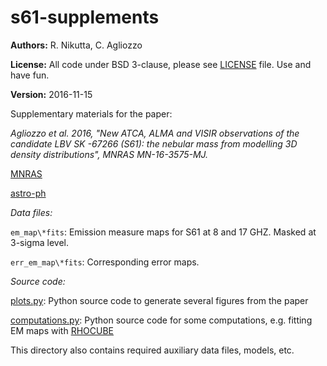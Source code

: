 # s61-supplements

**Authors:** R. Nikutta, C. Agliozzo

**License:** All code under BSD 3-clause, please see [LICENSE](./LICENSE) file. Use and have fun.

**Version:** 2016-11-15

Supplementary materials for the paper:

*Agliozzo et al. 2016, "New ATCA, ALMA and VISIR observations of the
candidate LBV SK -67266 (S61): the nebular mass from modelling 3D
density distributions", MNRAS MN-16-3575-MJ.*

[MNRAS](http://mnras.oxfordjournals.org/content/early/2016/11/16/FINALLINKHERE)

[astro-ph](https://arxiv.org/abs/FINALLINKHERE)


*Data files:*

`em_map\*fits`: Emission measure maps for S61 at 8 and 17 GHZ. Masked at 3-sigma level.

`err_em_map\*fits`: Corresponding error maps.

*Source code:*

[plots.py](./plots.py): Python source code to generate several figures from the paper

[computations.py](./computations.py): Python source code for some computations, e.g. fitting EM maps with [RHOCUBE](https://github.com/rnikutta/rhocube)

This directory also contains required auxiliary data files, models, etc.
